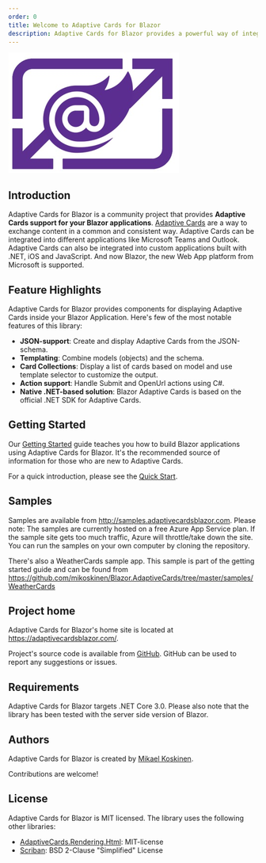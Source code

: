 ```yaml
---
order: 0
title: Welcome to Adaptive Cards for Blazor
description: Adaptive Cards for Blazor provides a powerful way of integrating Adaptive Cards into your Blazor applications.
---
```


![](logo_small.jpg)

## Introduction

Adaptive Cards for Blazor is a community project that provides **Adaptive Cards support for your Blazor applications**. [Adaptive Cards](https://adaptivecards.io/) are a way to exchange content in a common and consistent way. Adaptive Cards can be integrated into different applications like Microsoft Teams and Outlook. Adaptive Cards can also be integrated into custom applications built with .NET, iOS and JavaScript. And now Blazor, the new Web App platform from Microsoft is supported.

## Feature Highlights

Adaptive Cards for Blazor provides components for displaying Adaptive Cards inside your Blazor Application. Here's few of the most notable features of this library:

* **JSON-support**: Create and display Adaptive Cards from the JSON-schema.
* **Templating**: Combine models (objects) and the schema.
* **Card Collections**: Display a list of cards based on model and use template selector to customize the output.
* **Action support**: Handle Submit and OpenUrl actions using C#.
* **Native .NET-based solution**: Blazor Adaptive Cards is based on the official .NET SDK for Adaptive Cards. 

## Getting Started

Our [Getting Started](https://www.adaptivecardsblazor.com/gettingstarted.html) guide teaches you how to build Blazor applications using Adaptive Cards for Blazor. It's the recommended source of information for those who are new to Adaptive Cards.

For a quick introduction, please see the [Quick Start](https://www.adaptivecardsblazor.com/basic/quickstart.html).

## Samples

Samples are available from http://samples.adaptivecardsblazor.com. Please note: The samples are currently hosted on a free Azure App Service plan. If the sample site gets too much traffic, Azure will throttle/take down the site. You can run the samples on your own computer by cloning the repository.

There's also a WeatherCards sample app. This sample is part of the getting started guide and can be found from https://github.com/mikoskinen/Blazor.AdaptiveCards/tree/master/samples/WeatherCards

## Project home

Adaptive Cards for Blazor's home site is located at https://adaptivecardsblazor.com/.

Project's source code is available from [GitHub](https://github.com/mikoskinen/Blazor.AdaptiveCards). GitHub can be used to report any suggestions or issues.

## Requirements

Adaptive Cards for Blazor targets .NET Core 3.0. Please also note that the library has been tested with the server side version of Blazor.

## Authors

Adaptive Cards for Blazor is created by [Mikael Koskinen](https://mikaelkoskinen.net).

Contributions are welcome!

## License

Adaptive Cards for Blazor is MIT licensed. The library uses the following other libraries:

* [AdaptiveCards.Rendering.Html](https://www.nuget.org/packages/AdaptiveCards.Rendering.Html): MIT-license
* [Scriban](https://www.nuget.org/packages/Scriban/): BSD 2-Clause "Simplified" License